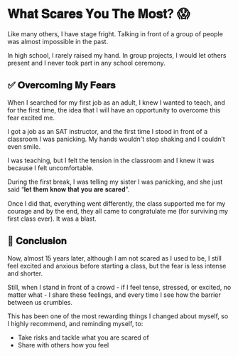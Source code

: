 # 𝐖𝐡𝐚𝐭 𝐒𝐜𝐚𝐫𝐞𝐬 𝐘𝐨𝐮 𝐓𝐡𝐞 𝐌𝐨𝐬𝐭? 😱

Like many others, I have stage fright. Talking in front of a group of people was almost impossible in the past.

In high school, I rarely raised my hand. In group projects, I would let others present and I never took part in any school ceremony.

## ✅ 𝐎𝐯𝐞𝐫𝐜𝐨𝐦𝐢𝐧𝐠 𝐌𝐲 𝐅𝐞𝐚𝐫𝐬

When I searched for my first job as an adult, I knew I wanted to teach, and for the first time, the idea that I will have an opportunity to overcome this fear excited me.

I got a job as an SAT instructor, and the first time I stood in front of a classroom I was panicking. My hands wouldn't stop shaking and I couldn’t even smile.

I was teaching, but I felt the tension in the classroom and I knew it was because I felt uncomfortable.

During the first break, I was telling my sister I was panicking, and she just said “𝐥𝐞𝐭 𝐭𝐡𝐞𝐦 𝐤𝐧𝐨𝐰 𝐭𝐡𝐚𝐭 𝐲𝐨𝐮 𝐚𝐫𝐞 𝐬𝐜𝐚𝐫𝐞𝐝”.

Once I did that, everything went differently, the class supported me for my courage and by the end, they all came to congratulate me (for surviving my first class ever). It was a blast.

## 🍾 𝐂𝐨𝐧𝐜𝐥𝐮𝐬𝐢𝐨𝐧

Now, almost 15 years later, although I am not scared as I used to be, I still feel excited and anxious before starting a class, but the fear is less intense and shorter.

Still, when I stand in front of a crowd - if I feel tense, stressed, or excited, no matter what - I share these feelings, and every time I see how the barrier between us crumbles.

This has been one of the most rewarding things I changed about myself, so I highly recommend, and reminding myself, to:

- Take risks and tackle what you are scared of
- Share with others how you feel
